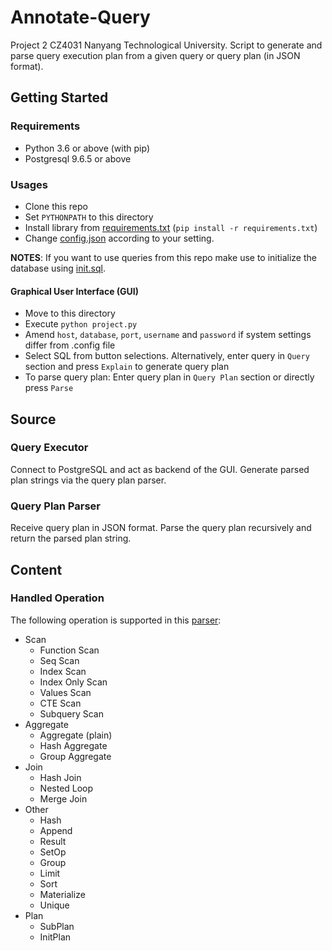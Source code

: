 # Annotate-Query

Project 2 CZ4031 Nanyang Technological University. Script to generate and parse query execution plan from a given query or query plan (in JSON format).

## Getting Started

### Requirements

- Python 3.6 or above (with pip)
- Postgresql 9.6.5 or above

### Usages

- Clone this repo
- Set `PYTHONPATH` to this directory
- Install library from [requirements.txt](requirements.txt) (`pip install -r requirements.txt`)
- Change [config.json](config.json) according to your setting.

**NOTES**: If you want to use queries from this repo make use to initialize the database using [init.sql](data/init.sql).

#### Graphical User Interface (GUI)

- Move to this directory
- Execute `python project.py`
- Amend `host`, `database`, `port`, `username` and `password` if system settings differ from .config file
- Select SQL from button selections. Alternatively, enter query in `Query` section and press `Explain` to generate query plan 
- To parse query plan: Enter query plan in `Query Plan` section or directly press `Parse`

## Source

### Query Executor

Connect to PostgreSQL and act as backend of the GUI. Generate parsed plan strings via the query plan parser.

### Query Plan Parser

Receive query plan in JSON format. Parse the query plan recursively and return the parsed plan string.

## Content

### Handled Operation

The following operation is supported in this [parser](algorithms/):

- Scan
  - Function Scan
  - Seq Scan
  - Index Scan
  - Index Only Scan
  - Values Scan
  - CTE Scan
  - Subquery Scan
- Aggregate
  - Aggregate (plain)
  - Hash Aggregate
  - Group Aggregate
- Join
  - Hash Join
  - Nested Loop
  - Merge Join
- Other
  - Hash
  - Append
  - Result
  - SetOp
  - Group
  - Limit
  - Sort
  - Materialize
  - Unique
- Plan
  - SubPlan
  - InitPlan

